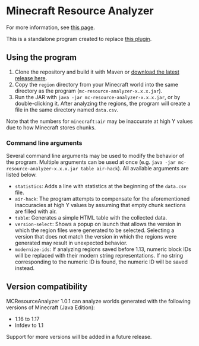 # Minecraft Resource Analyzer

For more information, see [this page](https://meeples10.github.io/resource-distribution.html).

This is a standalone program created to replace [this plugin](https://github.com/Meeples10/ChunkAnalyzer).

## Using the program

1. Clone the repository and build it with Maven or [download the latest release here](https://github.com/Meeples10/MCResourceAnalyzer/releases).
2. Copy the `region` directory from your Minecraft world into the same directory as the program (`mc-resource-analyzer-x.x.x.jar`).
3. Run the JAR with `java -jar mc-resource-analyzer-x.x.x.jar`, or by double-clicking it. After analyzing the regions, the program will create a file in the same directory named `data.csv`.

Note that the numbers for `minecraft:air` may be inaccurate at high Y values due to how Minecraft stores chunks.

### Command line arguments

Several command line arguments may be used to modify the behavior of the program. Multiple arguments can be used at once (e.g. `java -jar mc-resource-analyzer-x.x.x.jar table air-hack`). All available arguments are listed below.

- `statistics`: Adds a line with statistics at the beginning of the `data.csv` file.
- `air-hack`: The program attempts to compensate for the aforementioned inaccuracies at high Y values by assuming that empty chunk sections are filled with air.
- `table`: Generates a simple HTML table with the collected data.
- `version-select`: Shows a popup on launch that allows the version in which the region files were generated to be selected. Selecting a version that does not match the version in which the regions were generated may result in unexpected behavior.
- `modernize-ids`: If analyzing regions saved before 1.13, numeric block IDs will be replaced with their modern string representations. If no string corresponding to the numeric ID is found, the numeric ID will be saved instead.

## Version compatibility

MCResourceAnalyzer 1.0.1 can analyze worlds generated with the following versions of Minecraft (Java Edition):

- 1.16 to 1.17
- Infdev to 1.1

Support for more versions will be added in a future release.
